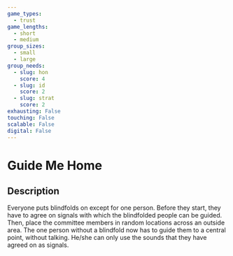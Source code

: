 ```yaml
---
game_types:
  - trust
game_lengths:
  - short
  - medium
group_sizes:
  - small
  - large
group_needs:
  - slug: hon
    score: 4
  - slug: id
    score: 2
  - slug: strat
    score: 2
exhausting: False
touching: False
scalable: False
digital: False
---
```

# Guide Me Home

## Description
Everyone puts blindfolds on except for one person. Before they start, they have to agree on signals with which the blindfolded people can be guided. Then, place the committee members in random locations across an outside area. The one person without a blindfold now has to guide them to a central point, without talking. He/she can only use the sounds that they have agreed on as signals.
